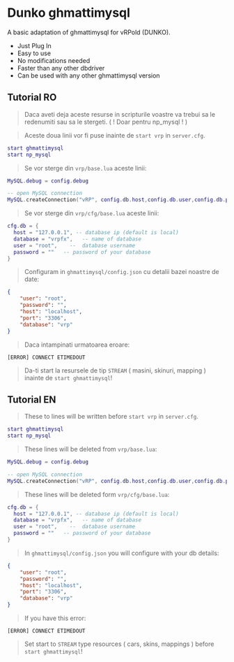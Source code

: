 # Dunko ghmattimysql

A basic adaptation of ghmattimysql for vRPold (DUNKO).

* Just Plug In
* Easy to use
* No modifications needed
* Faster than any other dbdriver
* Can be used with any other ghmattimysql version



## Tutorial RO

>Daca aveti deja aceste resurse in scripturile voastre va trebui sa le redenumiti sau sa le stergeti. ( ! Doar pentru np_mysql ! )

> Aceste doua linii vor fi puse inainte de `start vrp` in `server.cfg`.

```lua
start ghmattimysql
start np_mysql
```

> Se vor sterge din `vrp/base.lua` aceste linii:

```lua
MySQL.debug = config.debug
```

```lua
-- open MySQL connection
MySQL.createConnection("vRP", config.db.host,config.db.user,config.db.password,config.db.database)
```

> Se vor sterge din `vrp/cfg/base.lua` aceste linii:

```lua
cfg.db = {
  host = "127.0.0.1", -- database ip (default is local)
  database = "vrpfx",   -- name of database
  user = "root",    --  database username
  password = ""   -- password of your database
}
```
> Configuram in `ghmattimysql/config.json` cu detalii bazei noastre de date:

```json
{
    "user": "root",
    "password": "",
    "host": "localhost",
    "port": "3306",
    "database": "vrp"
}
```

> Daca intampinati urmatoarea eroare:

```
[ERROR] CONNECT ETIMEDOUT
```

> Da-ti start la resursele de tip `STREAM` ( masini, skinuri, mapping ) inainte de `start ghmattimysql`!

## Tutorial EN

> These to lines will be written before `start vrp` in `server.cfg`.

```lua
start ghmattimysql
start np_mysql
```

> These lines will be deleted from `vrp/base.lua`:

```lua
MySQL.debug = config.debug
```

```lua
-- open MySQL connection
MySQL.createConnection("vRP", config.db.host,config.db.user,config.db.password,config.db.database)
```

> These lines will be deleted form `vrp/cfg/base.lua`:

```lua
cfg.db = {
  host = "127.0.0.1", -- database ip (default is local)
  database = "vrpfx",   -- name of database
  user = "root",    --  database username
  password = ""   -- password of your database
}
```
> In `ghmattimysql/config.json` you will configure with your db details:

```json
{
    "user": "root",
    "password": "",
    "host": "localhost",
    "port": "3306",
    "database": "vrp"
}
```

> If you have this error:

```
[ERROR] CONNECT ETIMEDOUT
```

> Set start to `STREAM` type resources ( cars, skins, mappings ) before `start ghmattimysql`!
